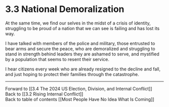 # 3.3 National Demoralization

At the same time, we find our selves in the midst of a crisis of identity, struggling to be proud of a nation that we can see is failing and has lost its way. 

I have talked with members of the police and military, those entrusted to bear arms and secure the peace, who are demoralized and struggling to stand in strength behind leaders they are ashamed to serve, and mystified by a population that seems to resent their service. 

I hear citizens every week who are already resigned to the decline and fall, and just hoping to protect their families through the catastrophe. 

___

Forward to [[3.4 The 2024 US Election, Division, and Internal Conflict]]  
Back to [[3.2 Rising Internal Conflict]]   
Back to table of contents [[Most People Have No Idea What Is Coming]]   



